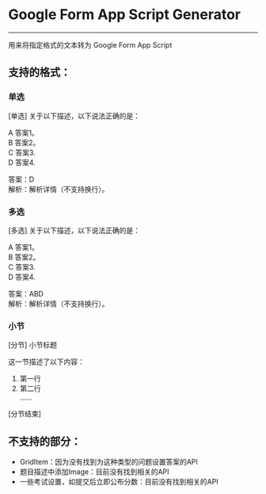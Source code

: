 # Google Form App Script Generator
----------------------------------------------------------------
用来将指定格式的文本转为 Google Form App Script

## 支持的格式：

### 单选

[单选] 关于以下描述，以下说法正确的是：

A 答案1。  
B 答案2。  
C 答案3.  
D 答案4.  

答案：D  
解析：解析详情（不支持换行）。  

### 多选


[多选] 关于以下描述，以下说法正确的是：

A 答案1。  
B 答案2。  
C 答案3.  
D 答案4.  

答案：ABD  
解析：解析详情（不支持换行）。

### 小节

[分节] 小节标题

这一节描述了以下内容：  
1. 第一行  
2. 第二行  
……  

[分节结束]

## 不支持的部分：

- GridItem：因为没有找到为这种类型的问题设置答案的API
- 题目描述中添加Image：目前没有找到相关的API
- 一些考试设置，如提交后立即公布分数：目前没有找到相关的API